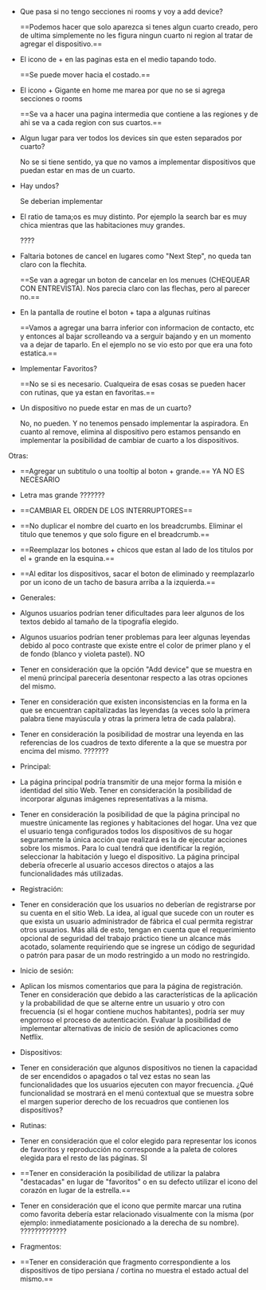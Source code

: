 - Que pasa si no tengo secciones ni rooms y voy a add device?

  ==Podemos hacer que solo aparezca si tenes algun cuarto creado, pero de ultima simplemente no les figura ningun cuarto ni region al tratar de agregar el dispositivo.== 

- El icono de  + en las paginas esta en el medio tapando todo.

  ==Se puede mover hacia el costado.==

- El icono + Gigante en home me marea por que no se si agrega secciones o rooms

  ==Se va a hacer una pagina intermedia que contiene a las regiones y de ahi se va a cada region con sus cuartos.==

- Algun lugar para ver todos los devices sin que esten separados por cuarto?

  No se si tiene sentido, ya que no vamos a implementar dispositivos que puedan estar en mas de un cuarto.

- Hay undos?

  Se deberian implementar

- El ratio de tama;os es muy distinto. Por ejemplo la search bar es muy chica mientras que las habitaciones muy grandes.

  ????

- Faltaria botones de cancel en lugares como "Next Step", no queda tan claro con la flechita.

  ==Se van a agregar un boton de cancelar en los menues (CHEQUEAR CON ENTREVISTA). Nos parecia claro con las flechas, pero al parecer no.==

- En la pantalla de routine el boton + tapa a algunas ruitinas

  ==Vamos a agregar una barra inferior con informacion de contacto, etc y entonces al bajar scrolleando va a serguir bajando y en un momento va a dejar de taparlo. En el ejemplo no se vio esto por que era una foto estatica.==

- Implementar Favoritos?

  ==No se si es necesario. Cualqueira de esas cosas se pueden hacer con rutinas, que ya estan en favoritas.==

- Un dispositivo no puede estar en mas de un cuarto?

  No, no pueden. Y no tenemos pensado implementar la aspiradora. En cuanto al remove, elimina al dispositivo pero estamos pensando en implementar la posibilidad de cambiar de cuarto a los dispositivos.



Otras:

- ==Agregar un subtitulo o una tooltip al boton + grande.== YA NO ES NECESARIO
- Letra mas grande ???????
- ==CAMBIAR EL ORDEN DE LOS INTERRUPTORES==
- ==No duplicar el nombre del cuarto en los breadcrumbs. Eliminar el titulo que tenemos y que solo figure en el breadcrumb.==
- ==Reemplazar los botones + chicos que estan al lado de los titulos por el + grande en la esquina.==
- ==Al editar los dispositivos, sacar el boton de eliminado y reemplazarlo por un icono de un tacho de basura arriba a la izquierda.==





- Generales:
- Algunos usuarios podrían tener dificultades para leer algunos de los textos debido al tamaño de la tipografía elegido.
- Algunos usuarios podrían tener problemas para leer algunas leyendas debido al poco contraste que existe entre el color de primer plano y el de fondo (blanco y violeta pastel). NO
- Tener en consideración que la opción "Add device" que se muestra en el menú principal parecería desentonar respecto a las otras opciones del mismo.
- Tener en consideración que existen inconsistencias en la forma en la que se encuentran capitalizadas las leyendas (a veces solo la primera palabra tiene mayúscula y otras la primera letra de cada palabra).
- Tener en consideración la posibilidad de mostrar una leyenda en las referencias de los cuadros de texto diferente a la que se muestra por encima del mismo. ???????

- Principal:
- La página principal podría transmitir de una mejor forma la misión e identidad del sitio Web. Tener en consideración la posibilidad de incorporar algunas imágenes representativas a la misma.
- Tener en consideración la posibilidad de que la página principal no muestre únicamente las regiones y habitaciones del hogar. Una vez que el usuario tenga configurados todos los dispositivos de su hogar seguramente la única acción que realizará es la de ejecutar acciones sobre los mismos. Para lo cual tendrá que identificar la región, seleccionar la habitación y luego el dispositivo. La página principal debería ofrecerle al usuario accesos directos o atajos a las funcionalidades más utilizadas.

- Registración:
- Tener en consideración que los usuarios no deberían de registrarse por su cuenta en el sitio Web. La idea, al igual que sucede con un router es que exista un usuario administrador de fábrica el cual permita registrar otros usuarios. Más allá de esto, tengan en cuenta que el requerimiento opcional de seguridad del trabajo práctico tiene un alcance más acotado, solamente requiriendo que se ingrese un código de seguridad o patrón para pasar de un modo restringido a un modo no restringido.

- Inicio de sesión:
- Aplican los mismos comentarios que para la página de registración.
Tener en consideración que debido a las características de la aplicación y la probabilidad de que se alterne entre un usuario y otro con frecuencia (si el hogar contiene muchos habitantes), podría ser muy engorroso el proceso de autenticación. Evaluar la posibilidad de implementar alternativas de inicio de sesión de aplicaciones como Netflix.

- Dispositivos:
- Tener en consideración que algunos dispositivos no tienen la capacidad de ser encendidos o apagados o tal vez estas no sean las funcionalidades que los usuarios ejecuten con mayor frecuencia.
  ¿Qué funcionalidad se mostrará en el menú contextual que se muestra sobre el margen superior derecho de los recuadros que contienen los dispositivos?
- Rutinas:
- Tener en consideración que el color elegido para representar los iconos de favoritos y reproducción no corresponde a la paleta de colores elegida para el resto de las páginas. SI
- ==Tener en consideración la posibilidad de utilizar la palabra "destacadas" en lugar de "favoritos" o en su defecto utilizar el icono del corazón en lugar de la estrella.==
- Tener en consideración que el icono que permite marcar una rutina como favorita debería estar relacionado visualmente con la misma (por ejemplo: inmediatamente posicionado a la derecha de su nombre). ?????????????

- Fragmentos:
- ==Tener en consideración que fragmento correspondiente a los dispositivos de tipo persiana / cortina no muestra el estado actual del mismo.==

















